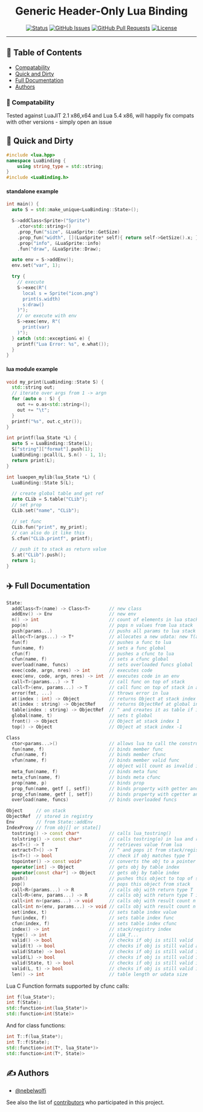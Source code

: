 <h1 align="center">Generic Header-Only Lua Binding</h1>

<div align="center">

[![Status](https://img.shields.io/badge/status-active-success.svg)]()
[![GitHub Issues](https://img.shields.io/github/issues/nebelwolfi/GenericLuaBinding.svg)](https://github.com/nebelwolfi/GenericLuaBinding/issues)
[![GitHub Pull Requests](https://img.shields.io/github/issues-pr/nebelwolfi/GenericLuaBinding.svg)](https://github.com/nebelwolfi/GenericLuaBinding/pulls)
[![License](https://img.shields.io/badge/license-MIT-blue.svg)](/LICENSE)

</div>

---

## 📝 Table of Contents

- [Compatability](#compatability)
- [Quick and Dirty](#quick_and_dirty)
- [Full Documentation](#full_documentation)
- [Authors](#authors)

### 🎈 Compatability <a name="compatability"></a>

Tested against LuaJIT 2.1 x86,x64 and Lua 5.4 x86, will happily fix compats with other versions - simply open an issue

## 🔧 Quick and Dirty <a name="quick_and_dirty"></a>
```cpp
#include <lua.hpp>
namespace LuaBinding {
    using string_type = std::string;
}
#include <LuaBinding.h>
```
#### standalone example
```cpp
int main() {
  auto S = std::make_unique<LuaBinding::State>();

  S->addClass<Sprite>("Sprite")
    .ctor<std::string>()
    .prop_fun("size", &LuaSprite::GetSize)
    .prop_fun("width", [](LuaSprite* self){ return self->GetSize().x; })
    .prop("info", &LuaSprite::info)
    .fun("draw", &LuaSprite::Draw);

  auto env = S->addEnv();
  env.set("var", 1);

  try {
    // execute
    S->exec(R"(
      local s = Sprite("icon.png")
      print(s.width)
      s:draw()
    )");
    // or execute with env
    S->exec(env, R"(
      print(var)
    )");
  } catch (std::exception& e) {
    printf("Lua Error: %s", e.what());
  }
}
```
#### lua module example
```cpp
void my_print(LuaBinding::State S) {
  std::string out;
  // iterate over args from 1 -> argn
  for (auto o : S) {
    out += o.as<std::string>();
    out += "\t";
  }
  printf("%s", out.c_str());
}

int printf(lua_State *L) {
  auto S = LuaBinding::State(L);
  S["string"]["format"].push(1);
  LuaBinding::pcall(L, S.n() - 1, 1);
  return print(L);
}

int luaopen_mylib(lua_State *L) {
  LuaBinding::State S(L);

  // create global table and get ref
  auto CLib = S.table("CLib");
  // set prop
  CLib.set("name", "CLib");

  // set func
  CLib.fun("print", my_print);
  // can also do it like this
  S.cfun("CLib.printf", printf);

  // push it to stack as return value
  S.at("CLib").push();
  return 1;
}
```

## ✈️ Full Documentation <a name="full_documentation"></a>

```cpp
State:
  addClass<T>(name) -> Class<T>       // new class
  addEnv() -> Env                     // new env
  n() -> int                          // count of elements in lua stack
  pop(n)                              // pops n values from lua stack
  push(params...)                     // pushs all params to lua stack
  alloc<T>(args...) -> T*             // allocates a new udata: new T(args...)
  fun(f)                              // pushes a func to lua
  fun(name, f)                        // sets a func global
  cfun(f)                             // pushes a cfunc to lua
  cfun(name, f)                       // sets a cfunc global
  overload(name, funcs)               // sets overloaded funcs global
  exec(code, argn, nres) -> int       // executes code
  exec(env, code, argn, nres) -> int  // executes code in an env
  call<T>(params...) -> T             // call func on top of stack
  call<T>(env, params...) -> T        // call func on top of stack in an env
  error(fmt, ...)                     // throws error in lua
  at(index : int) -> Object           // returns Object at stack index
  at(index : string) -> ObjectRef     // returns ObjectRef at global index
  table(index : string) -> ObjectRef  // ^ and creates it as table if it does not exist
  global(name, t)                     // sets t global
  front() -> Object                   // Object at stack index 1
  top() -> Object                     // Object at stack index -1

Class
  ctor<params...>()                   // allows lua to call the constructor
  fun(name, f)                        // binds member func
  cfun(name, f)                       // binds member cfunc
  vfun(name, f)                       // binds member valid func
                                      // object will count as invalid if it returns false
  meta_fun(name, f)                   // binds meta func
  meta_cfun(name, f)                  // binds meta cfunc
  prop(name, p)                       // binds prop
  prop_fun(name, getf [, setf])       // binds property with getter and setter
  prop_cfun(name, getf [, setf])      // binds property with cgetter and csetter
  overload(name, funcs)               // binds overloaded funcs

Object     // on stack
ObjectRef  // stored in registry
Env        // from State::addEnv
IndexProxy // from obj[] or state[]
  tostring() -> const char*           // calls lua_tostring()
  tolstring() -> const char*          // calls tostring(o) in lua and returns the result
  as<T>() -> T                        // retrieves value from lua
  extract<T>() -> T                   // ^ and pops it from stack/registry
  is<T>() -> bool                     // check if obj matches type T
  topointer() -> const void*          // converts the obj to a pointer
  operator[int] -> Object             // gets obj by table index
  operator[const char*] -> Object     // gets obj by table index
  push()                              // pushes this object to top of stack
  pop()                               // pops this object from stack
  call<R>(params...) -> R             // calls obj with return type T
  call<R>(env, params...) -> R        // calls obj with return type T in an env
  call<int n>(params...) -> void      // calls obj with result count n
  call<int n>(env, params...) -> void // calls obj with result count n in an env
  set(index, t)                       // sets table index value
  fun(index, f)                       // sets table index func
  cfun(index, f)                      // sets table index cfunc
  index() -> int                      // stack/registry index
  type() -> int                       // LUA_T...
  valid() -> bool                     // checks if obj is still valid
  valid(t) -> bool                    // checks if obj is still valid and of lua type t
  valid(State) -> bool                // checks if obj is still valid in a State
  valid(L) -> bool                    // checks if obj is still valid in a lua State
  valid(State, t) -> bool             // checks if obj is still valid in a State and of lua type t
  valid(L, t) -> bool                 // checks if obj is still valid in a lua State and of lua type t
  len() -> int                        // table length or udata size
```
Lua C Function formats supported by cfunc calls:
```cpp
int f(lua_State*);
int f(State);
std::function<int(lua_State*)>
std::function<int(State)>
```
And for class functions:
```cpp
int T::f(lua_State*);
int T::f(State);
std::function<int(T*, lua_State*)>
std::function<int(T*, State)>
```

## ✍️ Authors <a name = "authors"></a>

- [@nebelwolfi](https://github.com/nebelwolfi)

See also the list of [contributors](https://github.com/nebelwolfi/GenericLuaBinding/contributors) who participated in this project.
